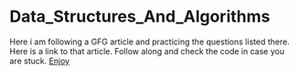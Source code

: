 # Data_Structures_And_Algorithms
Here i am following a GFG article and practicing the questions listed there.
Here is a link to that article. Follow along and check the code in case you are stuck.
<a href="https://www.geeksforgeeks.org/must-do-coding-questions-for-companies-like-amazon-microsoft-adobe/" target="_blank">Enjoy</a>
